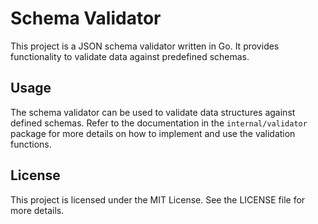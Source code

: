 # Schema Validator

This project is a JSON schema validator written in Go. It provides functionality to validate data against predefined
schemas.

## Usage

The schema validator can be used to validate data structures against defined schemas. Refer to the documentation in the
`internal/validator` package for more details on how to implement and use the validation functions.

## License

This project is licensed under the MIT License. See the LICENSE file for more details.